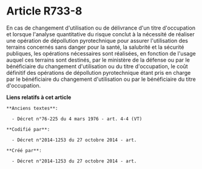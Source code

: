# Article R733-8

En cas de changement d'utilisation ou de délivrance d'un titre d'occupation et lorsque l'analyse quantitative du risque
conclut à la nécessité de réaliser une opération de dépollution pyrotechnique pour assurer l'utilisation des terrains
concernés sans danger pour la santé, la salubrité et la sécurité publiques, les opérations nécessaires sont réalisées, en
fonction de l'usage auquel ces terrains sont destinés, par le ministère de la défense ou par le bénéficiaire du changement
d'utilisation ou du titre d'occupation, le coût définitif des opérations de dépollution pyrotechnique étant pris en charge
par le bénéficiaire du changement d'utilisation ou par le bénéficiaire du titre d'occupation.

**Liens relatifs à cet article**

	**Anciens textes**:

	  - Décret n°76-225 du 4 mars 1976 - art. 4-4 (VT)

	**Codifié par**:

	  - Décret n°2014-1253 du 27 octobre 2014 - art.

	**Créé par**:

	  - Décret n°2014-1253 du 27 octobre 2014 - art.
